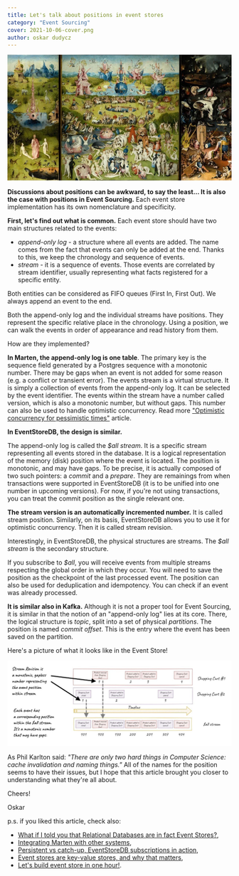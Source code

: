 ```yaml
---
title: Let's talk about positions in event stores
category: "Event Sourcing"
cover: 2021-10-06-cover.png
author: oskar dudycz
---
```


![cover](2021-10-06-cover.png)

**Discussions about positions can be awkward, to say the least... It is also the case with positions in Event Sourcing.** Each event store implementation has its own nomenclature and specificity.

**First, let's find out what is common.** Each event store should have two main structures related to the events:
- _append-only log_ - a structure where all events are added. The name comes from the fact that events can only be added at the end. Thanks to this, we keep the chronology and sequence of events.
- _stream_ - it is a sequence of events. Those events are correlated by stream identifier, usually representing what facts registered for a specific entity.

Both entities can be considered as FIFO queues (First In, First Out). We always append an event to the end.

Both the append-only log and the individual streams have positions. They represent the specific relative place in the chronology. Using a position, we can walk the events in order of appearance and read history from them.

How are they implemented?

**In Marten, the append-only log is one table**. The primary key is the sequence field generated by a Postgres sequence with a monotonic number. There may be gaps when an event is not added for some reason (e.g. a conflict or transient error). The events stream is a virtual structure. It is simply a collection of events from the append-only log. It can be selected by the event identifier. The events within the stream have a number called version, which is also a monotonic number, but without gaps. This number can also be used to handle optimistic concurrency. Read more ["Optimistic concurrency for pessimistic times"](/en/optimistic_concurrency_for_pessimistic_times/) article.

**In EventStoreDB, the design is similar.**

The append-only log is called the _$all stream_. It is a specific stream representing all events stored in the database. It is a logical representation of the memory (disk) position where the event is located. The position is monotonic, and may have gaps. To be precise, it is actually composed of two such pointers: a _commit_ and a _prepare_. They are remainings from when transactions were supported in EventStoreDB (it is to be unified into one number in upcoming versions). For now, if you're not using transactions, you can treat the commit position as the single relevant one.

**The stream version is an automatically incremented number.** It is called stream position. Similarly, on its basis, EventStoreDB allows you to use it for optimistic concurrency. Then it is called stream revision.

Interestingly, in EventStoreDB, the physical structures are streams. The _$all stream_ is the secondary structure.

If you subscribe to _$all_, you will receive events from multiple streams respecting the global order in which they occur. You will need to save the position as the checkpoint of the last processed event. The position can also be used for deduplication and idempotency. You can check if an event was already processed.

**It is similar also in Kafka.** Although it is not a proper tool for Event Sourcing, it is similar in that the notion of an "append-only log" lies at its core. There, the logical structure is _topic_, split into a set of physical _partitions_. The position is named _commit offset_. This is the entry where the event has been saved on the partition.

Here's a picture of what it looks like in the Event Store!

![ESDB Positions](./esdbpos.jpg)

As Phil Karlton said: _"There are only two hard things in Computer Science: cache invalidation and naming things."_ All of the names for the position seems to have their issues, but I hope that this article brought you closer to understanding what they're all about.

Cheers!

Oskar

p.s. if you liked this article, check also:
- [What if I told you that Relational Databases are in fact Event Stores?](/en/relational_databases_are_event_stores/),
- [Integrating Marten with other systems](/en/integrating_Marten/),
- [Persistent vs catch-up, EventStoreDB subscriptions in action](/en/persistent_vs_catch_up_eventstoredb_subscriptions_in_action/),
- [Event stores are key-value stores, and why that matters](/en/event_stores_are_key_value_stores),
- [Let's build event store in one hour!](/en/lets_build_event_store_in_one_hour/).